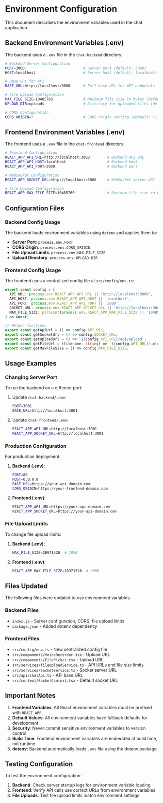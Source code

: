 # Environment Configuration

This document describes the environment variables used in the chat application.

## Backend Environment Variables (.env)

The backend uses a `.env` file in the `chat-backend` directory:

```bash
# Backend Server Configuration
PORT=3000                           # Server port (default: 3000)
HOST=localhost                      # Server host (default: localhost)

# Base URL for API
BASE_URL=http://localhost:3000      # Full base URL for API endpoints

# File Upload Configuration
MAX_FILE_SIZE=10485760              # Maximum file size in bytes (default: 10MB)
UPLOAD_DIR=uploads                  # Directory for uploaded files (default: uploads)

# CORS Configuration
CORS_ORIGIN=*                       # CORS origin setting (default: *)
```

## Frontend Environment Variables (.env)

The frontend uses a `.env` file in the `chat-frontend` directory:

```bash
# Frontend Configuration
REACT_APP_API_URL=http://localhost:3000        # Backend API URL
REACT_APP_API_HOST=localhost                   # Backend host
REACT_APP_API_PORT=3000                        # Backend port

# WebSocket Configuration
REACT_APP_SOCKET_URL=http://localhost:3000     # WebSocket server URL

# File Upload Configuration
REACT_APP_MAX_FILE_SIZE=10485760               # Maximum file size in bytes (10MB)
```

## Configuration Files

### Backend Config Usage

The backend loads environment variables using `dotenv` and applies them to:

- **Server Port**: `process.env.PORT`
- **CORS Origin**: `process.env.CORS_ORIGIN`
- **File Upload Limits**: `process.env.MAX_FILE_SIZE`
- **Upload Directory**: `process.env.UPLOAD_DIR`

### Frontend Config Usage

The frontend uses a centralized config file at `src/config/env.ts`:

```typescript
export const config = {
  API_URL: process.env.REACT_APP_API_URL || 'http://localhost:3000',
  API_HOST: process.env.REACT_APP_API_HOST || 'localhost',
  API_PORT: process.env.REACT_APP_API_PORT || '3000',
  SOCKET_URL: process.env.REACT_APP_SOCKET_URL || 'http://localhost:3000',
  MAX_FILE_SIZE: parseInt(process.env.REACT_APP_MAX_FILE_SIZE || '10485760'),
} as const;

// Helper functions
export const getApiUrl = () => config.API_URL;
export const getSocketUrl = () => config.SOCKET_URL;
export const getUploadUrl = () => `${config.API_URL}/api/upload`;
export const getFileUrl = (filename: string) => `${config.API_URL}/uploads/${filename}`;
export const getMaxFileSize = () => config.MAX_FILE_SIZE;
```

## Usage Examples

### Changing Server Port

To run the backend on a different port:

1. Update `chat-backend/.env`:
   ```bash
   PORT=3001
   BASE_URL=http://localhost:3001
   ```

2. Update `chat-frontend/.env`:
   ```bash
   REACT_APP_API_URL=http://localhost:3001
   REACT_APP_SOCKET_URL=http://localhost:3001
   ```

### Production Configuration

For production deployment:

1. **Backend (.env)**:
   ```bash
   PORT=80
   HOST=0.0.0.0
   BASE_URL=https://your-api-domain.com
   CORS_ORIGIN=https://your-frontend-domain.com
   ```

2. **Frontend (.env)**:
   ```bash
   REACT_APP_API_URL=https://your-api-domain.com
   REACT_APP_SOCKET_URL=https://your-api-domain.com
   ```

### File Upload Limits

To change file upload limits:

1. **Backend (.env)**:
   ```bash
   MAX_FILE_SIZE=20971520  # 20MB
   ```

2. **Frontend (.env)**:
   ```bash
   REACT_APP_MAX_FILE_SIZE=20971520  # 20MB
   ```

## Files Updated

The following files were updated to use environment variables:

### Backend Files
- `index.js` - Server configuration, CORS, file upload limits
- `package.json` - Added dotenv dependency

### Frontend Files
- `src/config/env.ts` - New centralized config file
- `src/components/VoiceRecorder.tsx` - Upload URL
- `src/components/FilePicker.tsx` - Upload URL
- `src/services/fileUploadService.ts` - API URLs and file size limits
- `src/services/socketService.ts` - Socket server URL
- `src/api/chatApi.ts` - API base URL
- `src/context/SocketContext.tsx` - Default socket URL

## Important Notes

1. **Frontend Variables**: All React environment variables must be prefixed with `REACT_APP_`
2. **Default Values**: All environment variables have fallback defaults for development
3. **Security**: Never commit sensitive environment variables to version control
4. **Build Time**: Frontend environment variables are embedded at build time, not runtime
5. **dotenv**: Backend automatically loads `.env` file using the dotenv package

## Testing Configuration

To test the environment configuration:

1. **Backend**: Check server startup logs for environment variable loading
2. **Frontend**: Verify API calls use correct URLs from environment variables
3. **File Uploads**: Test file upload limits match environment settings